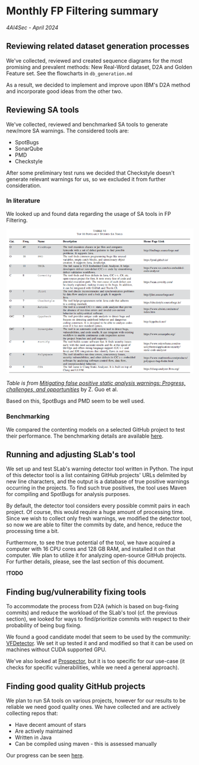 # Monthly FP Filtering summary

*4AI4Sec - April 2024*

## Reviewing related dataset generation processes

We've collected, reviewed and created sequence diagrams for the most promising and prevalent methods: New Real-Word dataset, D2A and Golden Feature set. See the flowcharts in `db_generation.md`

As a result, we decided to implement and improve upon IBM's D2A method and incorporate good ideas from the other two.

## Reviewing SA tools

We've collected, reviewed and benchmarked SA tools to generate new/more SA warnings. The considered tools are:

* SpotBugs
* SonarQube
* PMD
* Checkstyle

After some preliminary test runs we decided that Checkstyle doesn't generate relevant warnings for us, so we excluded it from further consideration.

### In literature

We looked up and found data regarding the usage of SA tools in FP Filtering. 

![SA tools usage in literature](sa_tools.png)

*Table is from [Mitigating false positive static analysis warnings: Progress, challenges, and opportunities](https://www.computer.org/csdl/journal/ts/2023/12/10305541/1RKAwH9PqkE)*  by Z. Guo et al.

Based on this, SpotBugs and PMD seem to be well used.

### Benchmarking

We compared the contenting models on a selected GitHub project to test their performance. The benchmarking details are available [here](https://docs.google.com/spreadsheets/d/1g4YcDP2r0gDnpzm2ti8qRZNTMbEfxtcPuKzeNqPjA7A/edit#gid=1840604375).

## Running and adjusting SLab's tool

We set up and test SLab's warning detector tool written in Python. The input of this detector tool is a list containing GitHub projects' URLs delimited by new line characters, and the output is a database of true positive warnings occurring in the projects. To find such true positives, the tool uses Maven for compiling and SpotBugs for analysis purposes. 

By default, the detector tool considers every possible commit pairs in each project. Of course, this would require a huge amount of processing time. Since we wish to collect only fresh warnings, we modified the detector tool, so now we are able to filter the commits by date, and hence, reduce the processing time a bit.

Furthermore, to see the true potential of the tool, we have acquired a computer with 16 CPU cores and 128 GB RAM, and installed it on that computer. We plan to utilize it for analyzing open-source GitHub projects. For further details, please, see the last section of this document. 

**!TODO**

## Finding bug/vulnerability fixing tools

To accommodate the process from D2A (which is based on bug-fixing commits) and reduce the workload of the SLab's tool (cf. the previous section), we looked for ways to find/prioritize commits with respect to their probability of being bug fixing. 

We found a good candidate model that seem to be used by the community: [VFDetector](https://github.com/ntgiang71096/VFDetector). We set it up tested it and and modified so that it can be used on machines without CUDA supported GPU. 

We've also looked at [Prospector](https://sap.github.io/project-kb/prospector/), but it is too specific for our use-case (it checks for specific vulnerabilities, while we need a general approach).

## Finding good quality GitHub projects

We plan to run SA tools on various projects, however for our results to be reliable we need good quality ones. We have collected and are actively collecting repos that:

* Have decent amount of stars
* Are actively maintained
* Written in Java
* Can be compiled using maven - this is assessed manually

Our progress can be seen [here](https://docs.google.com/spreadsheets/d/1g4YcDP2r0gDnpzm2ti8qRZNTMbEfxtcPuKzeNqPjA7A/edit#gid=1052988942).